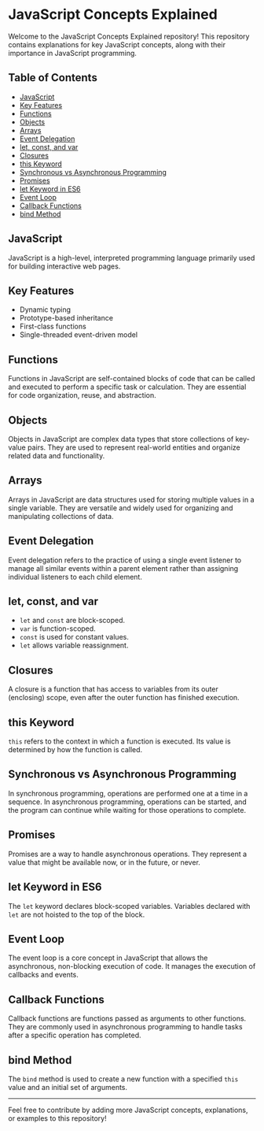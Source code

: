 # JavaScript Concepts Explained

Welcome to the JavaScript Concepts Explained repository! This repository contains explanations for key JavaScript concepts, along with their importance in JavaScript programming.

## Table of Contents

- [JavaScript](#javascript)
- [Key Features](#key-features)
- [Functions](#functions)
- [Objects](#objects)
- [Arrays](#arrays)
- [Event Delegation](#event-delegation)
- [let, const, and var](#let-const-and-var)
- [Closures](#closures)
- [this Keyword](#this-keyword)
- [Synchronous vs Asynchronous Programming](#synchronous-vs-asynchronous-programming)
- [Promises](#promises)
- [let Keyword in ES6](#let-keyword-in-es6)
- [Event Loop](#event-loop)
- [Callback Functions](#callback-functions)
- [bind Method](#bind-method)

## JavaScript

JavaScript is a high-level, interpreted programming language primarily used for building interactive web pages.

## Key Features

- Dynamic typing
- Prototype-based inheritance
- First-class functions
- Single-threaded event-driven model

## Functions

Functions in JavaScript are self-contained blocks of code that can be called and executed to perform a specific task or calculation. They are essential for code organization, reuse, and abstraction.

## Objects

Objects in JavaScript are complex data types that store collections of key-value pairs. They are used to represent real-world entities and organize related data and functionality.

## Arrays

Arrays in JavaScript are data structures used for storing multiple values in a single variable. They are versatile and widely used for organizing and manipulating collections of data.

## Event Delegation

Event delegation refers to the practice of using a single event listener to manage all similar events within a parent element rather than assigning individual listeners to each child element.

## let, const, and var

- `let` and `const` are block-scoped.
- `var` is function-scoped.
- `const` is used for constant values.
- `let` allows variable reassignment.

## Closures

A closure is a function that has access to variables from its outer (enclosing) scope, even after the outer function has finished execution.

## this Keyword

`this` refers to the context in which a function is executed. Its value is determined by how the function is called.

## Synchronous vs Asynchronous Programming

In synchronous programming, operations are performed one at a time in a sequence. In asynchronous programming, operations can be started, and the program can continue while waiting for those operations to complete.

## Promises

Promises are a way to handle asynchronous operations. They represent a value that might be available now, or in the future, or never.

## let Keyword in ES6

The `let` keyword declares block-scoped variables. Variables declared with `let` are not hoisted to the top of the block.

## Event Loop

The event loop is a core concept in JavaScript that allows the asynchronous, non-blocking execution of code. It manages the execution of callbacks and events.

## Callback Functions

Callback functions are functions passed as arguments to other functions. They are commonly used in asynchronous programming to handle tasks after a specific operation has completed.

## bind Method

The `bind` method is used to create a new function with a specified `this` value and an initial set of arguments.

---

Feel free to contribute by adding more JavaScript concepts, explanations, or examples to this repository!
